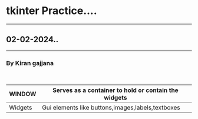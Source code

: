 # tkinter Practice....
---
## 02-02-2024..
---
### By Kiran gajjana
<br>

|WINDOW|Serves as a container to hold or contain the widgets|
|---|-------------------------------------------------------|
|Widgets|Gui elements like buttons,images,labels,textboxes  |